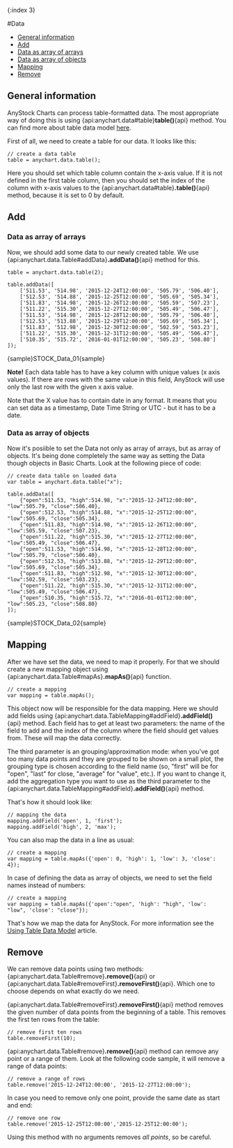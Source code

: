 {:index 3}

#Data

* [General information](#general_information)
* [Add](#add)
 * [Data as array of arrays](#data_as_array_of_arrays)
 * [Data as array of objects](#data_as_array_of_objects)
* [Mapping](#mapping)
* [Remove](#remove)

## General information
AnyStock Charts can process table-formatted data. The most appropriate way of doing this is using {api:anychart.data#table}**table()**{api} method. You can find more about table data model [here](../Working_with_Data/Using_Table_Data_Model).

First of all, we need to create a table for our data. It looks like this:

```
// create a data table
table = anychart.data.table();
```

Here you should set which table column contain the x-axis value. If it is not defined in the first table column, then you should set the index of the column with x-axis values to the {api:anychart.data#table}**.table()**{api} method, because it is set to 0 by default.

## Add

### Data as array of arrays

Now, we should add some data to our newly created table. We use {api:anychart.data.Table#addData}**.addData()**{api} method for this.

```
table = anychart.data.table(2);

table.addData([
    ['511.53', '514.98', '2015-12-24T12:00:00', '505.79', '506.40'],
    ['512.53', '514.88', '2015-12-25T12:00:00', '505.69', '505.34'],
    ['511.83', '514.98', '2015-12-26T12:00:00', '505.59', '507.23'],
    ['511.22', '515.30', '2015-12-27T12:00:00', '505.49', '506.47'],
    ['511.53', '514.98', '2015-12-28T12:00:00', '505.79', '506.40'],
    ['512.53', '513.88', '2015-12-29T12:00:00', '505.69', '505.34'],
    ['511.83', '512.98', '2015-12-30T12:00:00', '502.59', '503.23'],
    ['511.22', '515.30', '2015-12-31T12:00:00', '505.49', '506.47'],
    ['510.35', '515.72', '2016-01-01T12:00:00', '505.23', '508.80']
]);
```

{sample}STOCK\_Data\_01{sample}

**Note!** Each data table has to have a key column with unique values (x axis values). If there are rows with the same value in this field, AnyStock will use only the last row with the given x axis value.

Note that the X value has to contain date in any format. It means that you can set data as a timestamp, Date Time String or UTC - but it has to be a date.

### Data as array of objects

Now it's posiible to set the Data not only as array of arrays, but as array of objects. It's being done completely the same way as setting the Data though objects in Basic Charts. Look at the following piece of code:

```
// create data table on loaded data
var table = anychart.data.table("x");

table.addData([
    {"open":511.53, "high":514.98, "x":"2015-12-24T12:00:00", "low":505.79, "close":506.40},
    {"open":512.53, "high":514.88, "x":"2015-12-25T12:00:00", "low":505.69, "close":505.34},
    {"open":511.83, "high":514.98, "x":"2015-12-26T12:00:00", "low":505.59, "close":507.23},
    {"open":511.22, "high":515.30, "x":"2015-12-27T12:00:00", "low":505.49, "close":506.47},
    {"open":511.53, "high":514.98, "x":"2015-12-28T12:00:00", "low":505.79, "close":506.40},
    {"open":512.53, "high":513.88, "x":"2015-12-29T12:00:00", "low":505.69, "close":505.34},
    {"open":511.83, "high":512.98, "x":"2015-12-30T12:00:00", "low":502.59, "close":503.23},
    {"open":511.22, "high":515.30, "x":"2015-12-31T12:00:00", "low":505.49, "close":506.47},
    {"open":510.35, "high":515.72, "x":"2016-01-01T12:00:00", "low":505.23, "close":508.80}
]);
```

{sample}STOCK\_Data\_02{sample}

## Mapping

After we have set the data, we need to map it properly. For that we should create a new mapping object using {api:anychart.data.Table#mapAs}**.mapAs()**{api} function. 

```
// create a mapping
var mapping = table.mapAs();
```

This object now will be responsible for the data mapping. Here we should add fields using {api:anychart.data.TableMapping#addField}**.addField()**{api} method. Each field has to get at least two parameters: the name of the field to add and the index of the column where the field should get values from. These will map the data correctly.

The third parameter is an grouping/approximation mode: when you've got too many data points and they are grouped to be shown on a small plot, the grouping type is chosen according to the field name (so, "first" will be for "open", "last" for close, "average" for "value", etc.). If you want to change it, add the aggregation type you want to use as the third parameter to the {api:anychart.data.TableMapping#addField}**.addField()**{api} method.

That's how it should look like:

```
// mapping the data
mapping.addField('open', 1, 'first');
mapping.addField('high', 2, 'max');
```

You can also map the data in a line as usual:

```
// create a mapping
var mapping = table.mapAs({'open': 0, 'high': 1, 'low': 3, 'close': 4});
```

In case of defining the data as array of objects, we need to set the field names instead of numbers:

```
// create a mapping
var mapping = table.mapAs({'open':"open", 'high': "high", 'low': "low", 'close': "close"});
```

That's how we map the data for AnyStock. For more information see the [Using Table Data Model](../Working_with_Data/Using_Table_Data_Model) article.

## Remove

We can remove data points using two methods: {api:anychart.data.Table#remove}**.remove()**{api} or {api:anychart.data.Table#removeFirst}**.removeFirst()**{api}. 
Which one to choose depends on what exactly do we need.

{api:anychart.data.Table#removeFirst}**.removeFirst()**{api} method removes the given number of data points from the beginning of a table. This removes the first ten rows from the table:

```
// remove first ten rows
table.removeFirst(10);
```

{api:anychart.data.Table#remove}**.remove()**{api} method can remove any point or a range of them. Look at the following code sample, it will remove a range of data points:

```
// remove a range of rows
table.remove('2015-12-24T12:00:00', '2015-12-27T12:00:00');
```

In case you need to remove only one point, provide the same date as start and end:

```
// remove one row
table.remove('2015-12-25T12:00:00','2015-12-25T12:00:00');
```

Using this method with no arguments removes *all points*, so be careful. 
